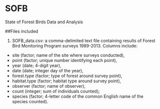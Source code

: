 # SOFB
State of Forest Birds Data and Analysis

##Files included
1. SOFB_data.csv: a comma-delimited text file containing results of Forest Bird Monitoring Program surveys 1989-2013. Columns include:
  * site (factor; name of the site where surveys conducted),
  * point (factor; unique number identifying each point), 
  * year (date; 4-digit year), 
  * date (date; integer day of the year), 
  * forest.type (factor; type of forest around survey point), 
  * habitat.type (factor; habitat type around survey point), 
  * observer (factor; name of observer), 
  * count (integer; sum of individuals counted); 
  * species (factor; 4-letter code of the common English name of the species counted).
